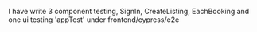 I have write 3 component testing, SignIn, CreateListing, EachBooking
and one ui testing 'appTest' under frontend/cypress/e2e
